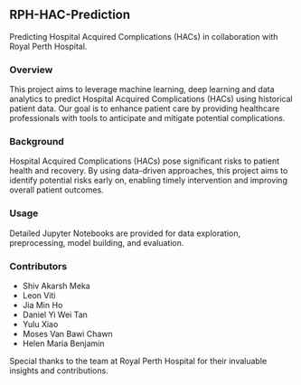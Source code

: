 ## RPH-HAC-Prediction
Predicting Hospital Acquired Complications (HACs) in collaboration with Royal Perth Hospital.

### Overview
This project aims to leverage machine learning, deep learning and data analytics to predict Hospital Acquired Complications (HACs) using historical patient data. Our goal is to enhance patient care by providing healthcare professionals with tools to anticipate and mitigate potential complications.

### Background
Hospital Acquired Complications (HACs) pose significant risks to patient health and recovery. By using data-driven approaches, this project aims to identify potential risks early on, enabling timely intervention and improving overall patient outcomes.

### Usage
Detailed Jupyter Notebooks are provided for data exploration, preprocessing, model building, and evaluation. 

### Contributors
- Shiv Akarsh Meka
- Leon Viti
- Jia Min Ho
- Daniel Yi Wei Tan
- Yulu Xiao
- Moses Van Bawi Chawn
- Helen Maria Benjamin

Special thanks to the team at Royal Perth Hospital for their invaluable insights and contributions.
